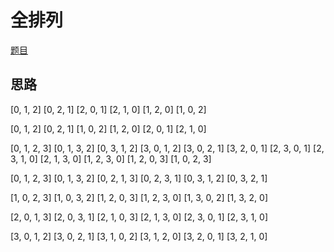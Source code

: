 # 全排列

[题目](https://leetcode-cn.com/problems/permutations/)

## 思路

<!-- 输入: [1,2,3]
输出:
[
  [1,2,3],
  [1,3,2],
  [2,1,3],
  [2,3,1],
  [3,1,2],
  [3,2,1]
] -->

[0, 1, 2]
[0, 2, 1]
[2, 0, 1]
[2, 1, 0]
[1, 2, 0]
[1, 0, 2]

[0, 1, 2]
[0, 2, 1]
[1, 0, 2]
[1, 2, 0]
[2, 0, 1]
[2, 1, 0]

[0, 1, 2, 3]
[0, 1, 3, 2]
[0, 3, 1, 2]
[3, 0, 1, 2]
[3, 0, 2, 1]
[3, 2, 0, 1]
[2, 3, 0, 1]
[2, 3, 1, 0]
[2, 1, 3, 0]
[1, 2, 3, 0]
[1, 2, 0, 3]
[1, 0, 2, 3]
<!-- [0, 1, 2, 3] -->

[0, 1, 2, 3]
[0, 1, 3, 2]
[0, 2, 1, 3]
[0, 2, 3, 1]
[0, 3, 1, 2]
[0, 3, 2, 1]

[1, 0, 2, 3]
[1, 0, 3, 2]
[1, 2, 0, 3]
[1, 2, 3, 0]
[1, 3, 0, 2]
[1, 3, 2, 0]

[2, 0, 1, 3]
[2, 0, 3, 1]
[2, 1, 0, 3]
[2, 1, 3, 0]
[2, 3, 0, 1]
[2, 3, 1, 0]

[3, 0, 1, 2]
[3, 0, 2, 1]
[3, 1, 0, 2]
[3, 1, 2, 0]
[3, 2, 0, 1]
[3, 2, 1, 0]
